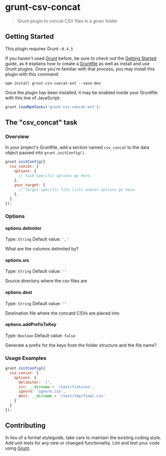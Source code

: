 # grunt-csv-concat

> Grunt plugin to concat CSV files in a given folder

## Getting Started
This plugin requires Grunt `~0.4.5`

If you haven't used [Grunt](http://gruntjs.com/) before, be sure to check out the [Getting Started](http://gruntjs.com/getting-started) guide, as it explains how to create a [Gruntfile](http://gruntjs.com/sample-gruntfile) as well as install and use Grunt plugins. Once you're familiar with that process, you may install this plugin with this command:

```shell
npm install grunt-csv-concat-ext --save-dev
```

Once the plugin has been installed, it may be enabled inside your Gruntfile with this line of JavaScript:

```js
grunt.loadNpmTasks('grunt-csv-concat-ext');
```

## The "csv_concat" task

### Overview
In your project's Gruntfile, add a section named `csv_concat` to the data object passed into `grunt.initConfig()`.

```js
grunt.initConfig({
  csv_concat: {
    options: {
      // Task-specific options go here.
    },
    your_target: {
      // Target-specific file lists and/or options go here.
    },
  },
});
```

### Options

#### options.delimiter
Type: `String`
Default value: `','`

What are the columns delimited by?

#### options.src
Type: `String`
Default value: `''`

Source directory where the csv files are

#### options.dest
Type: `String`
Default value: `''`

Destination file where the concatd CSVs are placed into

#### options.addPrefixToKey
Type: `Boolean`
Default value: `false`

Generate a prefix for the keys from the folder structure and the file name?

### Usage Examples

```js
grunt.initConfig({
  csv_concat: {
    options: {
      delimiter: '|',
      src: __dirname + '/test/fixtures',
      ignore: 'ignore.csv',
      dest: __dirname + '/test/tmp/final.csv'
    }
  }
});
```

## Contributing
In lieu of a formal styleguide, take care to maintain the existing coding style. Add unit tests for any new or changed functionality. Lint and test your code using [Grunt](http://gruntjs.com/).

